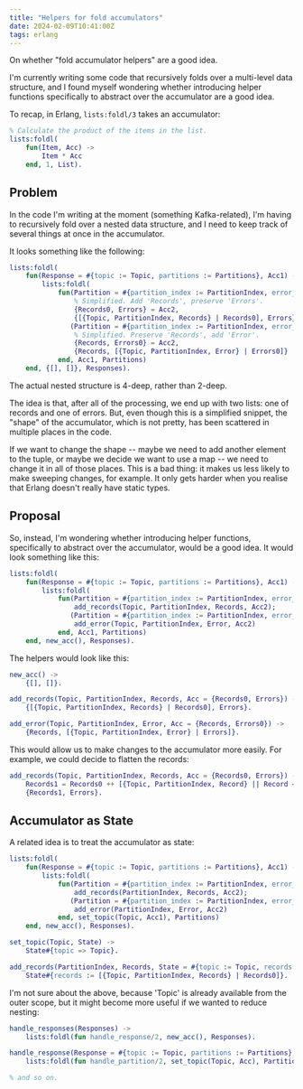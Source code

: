```yaml
---
title: "Helpers for fold accumulators"
date: 2024-02-09T10:41:00Z
tags: erlang
---
```


On whether "fold accumulator helpers" are a good idea.

I'm currently writing some code that recursively folds over a multi-level data structure, and I found myself wondering
whether introducing helper functions specifically to abstract over the accumulator are a good idea.

To recap, in Erlang, `lists:foldl/3` takes an accumulator:

```erlang
% Calculate the product of the items in the list.
lists:foldl(
    fun(Item, Acc) ->
        Item * Acc
    end, 1, List).
```

## Problem

In the code I'm writing at the moment (something Kafka-related), I'm having to recursively fold over a nested data
structure, and I need to keep track of several things at once in the accumulator.

It looks something like the following:

```erlang
lists:foldl(
    fun(Response = #{topic := Topic, partitions := Partitions}, Acc1) ->
        lists:foldl(
            fun(Partition = #{partition_index := PartitionIndex, error_code := ?NONE, records := Records}, Acc2) ->
                % Simplified. Add 'Records', preserve 'Errors'.
                {Records0, Errors} = Acc2,
                {[{Topic, PartitionIndex, Records} | Records0], Errors};
               (Partition = #{partition_index := PartitionIndex, error_code := Error}, Acc2) ->
                % Simplified. Preserve 'Records', add 'Error'.
                {Records, Errors0} = Acc2,
                {Records, [{Topic, PartitionIndex, Error} | Errors0]}
            end, Acc1, Partitions)
    end, {[], []}, Responses).
```

The actual nested structure is 4-deep, rather than 2-deep.

The idea is that, after all of the processing, we end up with two lists: one of records and one of errors. But, even
though this is a simplified snippet, the "shape" of the accumulator, which is not pretty, has been scattered in multiple
places in the code.

If we want to change the shape -- maybe we need to add another element to the tuple, or maybe we decide we want to use a
map -- we need to change it in all of those places. This is a bad thing: it makes us less likely to make sweeping
changes, for example. It only gets harder when you realise that Erlang doesn't really have static types.

## Proposal

So, instead, I'm wondering whether introducing helper functions, specifically to abstract over the accumulator, would be
a good idea. It would look something like this:

```erlang
lists:foldl(
    fun(Response = #{topic := Topic, partitions := Partitions}, Acc1) ->
        lists:foldl(
            fun(Partition = #{partition_index := PartitionIndex, error_code := ?NONE, records := Records}, Acc2) ->
                add_records(Topic, PartitionIndex, Records, Acc2);
               (Partition = #{partition_index := PartitionIndex, error_code := Error}, Acc2) ->
                add_error(Topic, PartitionIndex, Error, Acc2)
            end, Acc1, Partitions)
    end, new_acc(), Responses).
```

The helpers would look like this:

```erlang
new_acc() ->
    {[], []}.

add_records(Topic, PartitionIndex, Records, Acc = {Records0, Errors}) ->
    {[{Topic, PartitionIndex, Records} | Records0], Errors}.

add_error(Topic, PartitionIndex, Error, Acc = {Records, Errors0}) ->
    {Records, [{Topic, PartitionIndex, Error} | Errors]}.
```

This would allow us to make changes to the accumulator more easily. For example, we could decide to flatten the records:

```erlang
add_records(Topic, PartitionIndex, Records, Acc = {Records0, Errors}) ->
    Records1 = Records0 ++ [{Topic, PartitionIndex, Record} || Record <- Records],
    {Records1, Errors}.
```

## Accumulator as State

A related idea is to treat the accumulator as state:

```erlang
lists:foldl(
    fun(Response = #{topic := Topic, partitions := Partitions}, Acc1) ->
        lists:foldl(
            fun(Partition = #{partition_index := PartitionIndex, error_code := ?NONE, records := Records}, Acc2) ->
                add_records(PartitionIndex, Records, Acc2);
               (Partition = #{partition_index := PartitionIndex, error_code := Error}, Acc2) ->
                add_error(PartitionIndex, Error, Acc2)
            end, set_topic(Topic, Acc1), Partitions)
    end, new_acc(), Responses).
```

```erlang
set_topic(Topic, State) ->
    State#{topic => Topic}.

add_records(PartitionIndex, Records, State = #{topic := Topic, records := Records0}) ->
    State#{records := [{Topic, PartitionIndex, Records} | Records0]}.
```

I'm not sure about the above, because 'Topic' is already available from the outer scope, but it might become more useful
if we wanted to reduce nesting:

```erlang
handle_responses(Responses) ->
    lists:foldl(fun handle_response/2, new_acc(), Responses).

handle_response(Response = #{topic := Topic, partitions := Partitions}, Acc) ->
    lists:foldl(fun handle_partition/2, set_topic(Topic, Acc), Partitions).

% and so on.
```
